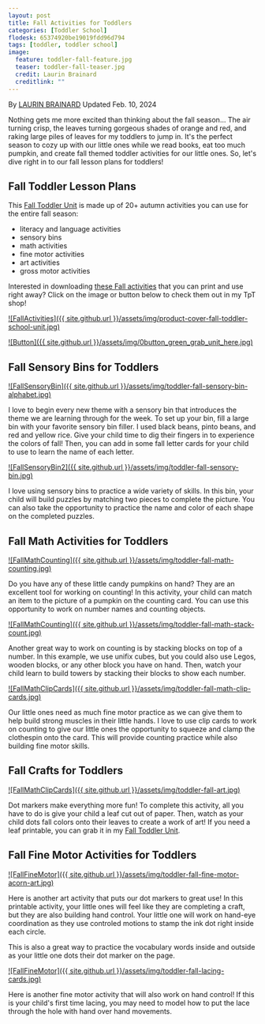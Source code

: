 ```yaml
---
layout: post
title: Fall Activities for Toddlers
categories: [Toddler School]
flodesk: 65374920be19019fdd96d794
tags: [toddler, toddler school]
image:
  feature: toddler-fall-feature.jpg
  teaser: toddler-fall-teaser.jpg
  credit: Laurin Brainard
  creditlink: ""
---
```

By [LAURIN BRAINARD](https://theprimarybrain.com/menu/about/) Updated Feb. 10, 2024

Nothing gets me more excited than thinking about the fall season... The air turning crisp, the leaves turning gorgeous shades of orange and red, and raking large piles of leaves for my toddlers to jump in. It's the perfect season to cozy up with our little ones while we read books, eat too much pumpkin, and create fall themed toddler activities for our little ones. So, let's dive right in to our fall lesson plans for toddlers!

## Fall Toddler Lesson Plans
This [Fall Toddler Unit](https://www.teacherspayteachers.com/Product/Fall-Themed-Toddler-Activities-Autumn-Preschool-Curriculum-and-Lesson-Plans-6277164?utm_source=PB%20Blog&utm_campaign=Fall%20Toddler%20Unit) is made up of 20+ autumn activities you can use for the entire fall season:
- literacy and language activities
- sensory bins 
- math activities
- fine motor activities
- art activities
- gross motor activities

Interested in downloading [these Fall activities](https://www.teacherspayteachers.com/Product/Fall-Themed-Toddler-Activities-Autumn-Preschool-Curriculum-and-Lesson-Plans-6277164?utm_source=PB%20Blog&utm_campaign=Fall%20Toddler%20Unit) that you can print and use right away?  Click on the image or button below to check them out in my TpT shop! 

[![FallActivities]({{ site.github.url }}/assets/img/product-cover-fall-toddler-school-unit.jpg)](https://www.teacherspayteachers.com/Product/Fall-Themed-Toddler-Activities-Autumn-Preschool-Curriculum-and-Lesson-Plans-6277164?utm_source=PB%20Blog&utm_campaign=Fall%20Toddler%20Unit)

[![Button]({{ site.github.url }}/assets/img/0button_green_grab_unit_here.jpg)](https://www.teacherspayteachers.com/Product/Fall-Themed-Toddler-Activities-Autumn-Preschool-Curriculum-and-Lesson-Plans-6277164?utm_source=PB%20Blog&utm_campaign=Fall%20Toddler%20Unit)

## Fall Sensory Bins for Toddlers

[![FallSensoryBin]({{ site.github.url }}/assets/img/toddler-fall-sensory-bin-alphabet.jpg)](https://www.teacherspayteachers.com/Product/Fall-Themed-Toddler-Activities-Autumn-Preschool-Curriculum-and-Lesson-Plans-6277164?utm_source=PB%20Blog&utm_campaign=Fall%20Toddler%20Unit)

I love to begin every new theme with a sensory bin that introduces the theme we are learning through for the week. To set up your bin, fill a large bin with your favorite sensory bin filler. I used black beans, pinto beans, and red and yellow rice. Give your child time to dig their fingers in to experience the colors of fall! Then, you can add in some fall letter cards for your child to use to learn the name of each letter.

[![FallSensoryBin2]({{ site.github.url }}/assets/img/toddler-fall-sensory-bin.jpg)](https://www.teacherspayteachers.com/Product/Fall-Themed-Toddler-Activities-Autumn-Preschool-Curriculum-and-Lesson-Plans-6277164?utm_source=PB%20Blog&utm_campaign=Fall%20Toddler%20Unit)

I love using sensory bins to practice a wide variety of skills. In this bin, your child will build puzzles by matching two pieces to complete the picture. You can also take the opportunity to practice the name and color of each shape on the completed puzzles. 

## Fall Math Activities for Toddlers

[![FallMathCounting]({{ site.github.url }}/assets/img/toddler-fall-math-counting.jpg)](https://www.teacherspayteachers.com/Product/Fall-Themed-Toddler-Activities-Autumn-Preschool-Curriculum-and-Lesson-Plans-6277164?utm_source=PB%20Blog&utm_campaign=Fall%20Toddler%20Unit)

Do you have any of these little candy pumpkins on hand? They are an excellent tool for working on counting! In this activity, your child can match an item to the picture of a pumpkin on the counting card. You can use this opportunity to work on number names and counting objects. 

[![FallMathCounting]({{ site.github.url }}/assets/img/toddler-fall-math-stack-count.jpg)](https://www.teacherspayteachers.com/Product/Fall-Themed-Toddler-Activities-Autumn-Preschool-Curriculum-and-Lesson-Plans-6277164?utm_source=PB%20Blog&utm_campaign=Fall%20Toddler%20Unit)

Another great way to work on counting is by stacking blocks on top of a number. In this example, we use unifix cubes, but you could also use Legos, wooden blocks, or any other block you have on hand. Then, watch your child learn to build towers by stacking their blocks to show each number. 

[![FallMathClipCards]({{ site.github.url }}/assets/img/toddler-fall-math-clip-cards.jpg)](https://www.teacherspayteachers.com/Product/Fall-Themed-Toddler-Activities-Autumn-Preschool-Curriculum-and-Lesson-Plans-6277164?utm_source=PB%20Blog&utm_campaign=Fall%20Toddler%20Unit)

Our little ones need as much fine motor practice as we can give them to help build strong muscles in their little hands. I love to use clip cards to work on counting to give our little ones the opportunity to squeeze and clamp the clothespin onto the card. This will provide counting practice while also building fine motor skills.

## Fall Crafts for Toddlers

[![FallMathClipCards]({{ site.github.url }}/assets/img/toddler-fall-art.jpg)](https://www.teacherspayteachers.com/Product/Fall-Themed-Toddler-Activities-Autumn-Preschool-Curriculum-and-Lesson-Plans-6277164?utm_source=PB%20Blog&utm_campaign=Fall%20Toddler%20Unit)

Dot markers make everything more fun! To complete this activity, all you have to do is give your child a leaf cut out of paper. Then, watch as your child dots fall colors onto their leaves to create a work of art! If you need a leaf printable, you can grab it in my [Fall Toddler Unit](https://www.teacherspayteachers.com/Product/Fall-Themed-Toddler-Activities-Autumn-Preschool-Curriculum-and-Lesson-Plans-6277164?utm_source=PB%20Blog&utm_campaign=Fall%20Toddler%20Unit).

## Fall Fine Motor Activities for Toddlers

[![FallFineMotor]({{ site.github.url }}/assets/img/toddler-fall-fine-motor-acorn-art.jpg)](https://www.teacherspayteachers.com/Product/Fall-Themed-Toddler-Activities-Autumn-Preschool-Curriculum-and-Lesson-Plans-6277164?utm_source=PB%20Blog&utm_campaign=Fall%20Toddler%20Unit)

Here is another art activity that puts our dot markers to great use! In this printable activity, your little ones will feel like they are completing a craft, but they are also building hand control. Your little one will work on hand-eye coordination as they use controled motions to stamp the ink dot right inside each circle. 

This is also a great way to practice the vocabulary words inside and outside as your little one dots their dot marker on the page. 

[![FallFineMotor]({{ site.github.url }}/assets/img/toddler-fall-lacing-cards.jpg)](https://www.teacherspayteachers.com/Product/Fall-Themed-Toddler-Activities-Autumn-Preschool-Curriculum-and-Lesson-Plans-6277164?utm_source=PB%20Blog&utm_campaign=Fall%20Toddler%20Unit)

Here is another fine motor activity that will also work on hand control! If this is your child's first time lacing, you may need to model how to put the lace through the hole with hand over hand movements.